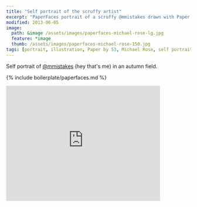 ```yaml
---
title: "Self portrait of the scruffy artist"
excerpt: "PaperFaces portrait of a scruffy @mmistakes drawn with Paper by 53 on an iPad."
modified: 2013-06-05
image: 
  path: &image /assets/images/paperfaces-michael-rose-lg.jpg 
  feature: *image
  thumb: /assets/images/paperfaces-michael-rose-150.jpg
tags: [portrait, illustration, Paper by 53, Michael Rose, self portrait, beard, time lapse]
---
```


Self portrait of [@mmistakes](http://twitter.com/mmistakes) (hey that's me) in an autumn field.

{% include boilerplate/paperfaces.md %}

<iframe width="420" height="315" src="https://www.youtube.com/embed/NqcGVymOiPo" frameborder="0"> </iframe>

